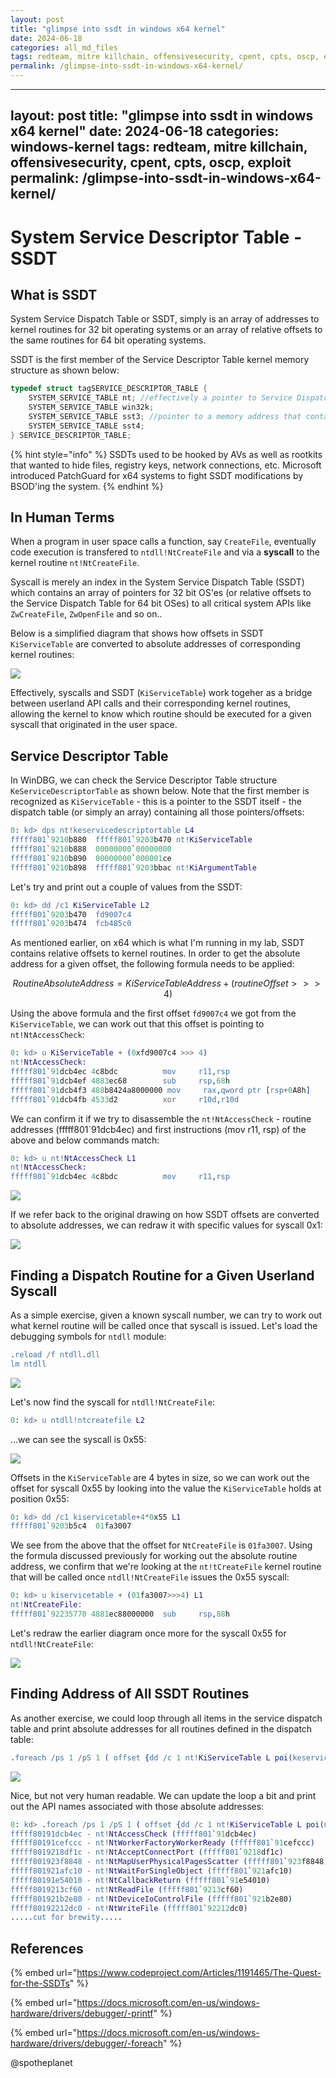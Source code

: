 ```yaml
---
layout: post
title: "glimpse into ssdt in windows x64 kernel"
date: 2024-06-18
categories: all_md_files
tags: redteam, mitre killchain, offensivesecurity, cpent, cpts, oscp, exploit
permalink: /glimpse-into-ssdt-in-windows-x64-kernel/
---
```


---
layout: post
title: "glimpse into ssdt in windows x64 kernel"
date: 2024-06-18
categories: windows-kernel
tags: redteam, mitre killchain, offensivesecurity, cpent, cpts, oscp, exploit
permalink: /glimpse-into-ssdt-in-windows-x64-kernel/
---

# System Service Descriptor Table - SSDT

## What is SSDT

System Service Dispatch Table or SSDT, simply is an array of addresses to kernel routines for 32 bit operating systems or an array of relative offsets to the same routines for 64 bit operating systems. 

SSDT is the first member of the Service Descriptor Table kernel memory structure as shown below:

```cpp
typedef struct tagSERVICE_DESCRIPTOR_TABLE {
    SYSTEM_SERVICE_TABLE nt; //effectively a pointer to Service Dispatch Table (SSDT) itself
    SYSTEM_SERVICE_TABLE win32k;
    SYSTEM_SERVICE_TABLE sst3; //pointer to a memory address that contains how many routines are defined in the table
    SYSTEM_SERVICE_TABLE sst4;
} SERVICE_DESCRIPTOR_TABLE;
```

{% hint style="info" %}
SSDTs used to be hooked by AVs as well as rootkits that wanted to hide files, registry keys, network connections, etc. Microsoft introduced PatchGuard for x64 systems to fight SSDT modifications by BSOD'ing the system.
{% endhint %}

## In Human Terms

When a program in user space calls a function, say `CreateFile`, eventually code execution is transfered to `ntdll!NtCreateFile` and via a **syscall** to the kernel routine `nt!NtCreateFile`.

Syscall is merely an index in the System Service Dispatch Table \(SSDT\) which contains an array of pointers for 32 bit OS'es \(or relative offsets to the Service Dispatch Table for 64 bit OSes\) to all critical system APIs like `ZwCreateFile`,  `ZwOpenFile` and so on..

Below is a simplified diagram that shows how offsets in SSDT `KiServiceTable`  are converted to absolute addresses of corresponding kernel routines:

![](../../.gitbook/assets/image%20%28306%29.png)

Effectively, syscalls and SSDT \(`KiServiceTable`\) work togeher as a bridge between userland API calls and their corresponding kernel routines, allowing the kernel to know which routine should be executed for a given syscall that originated in the user space.

## Service Descriptor Table

In WinDBG, we can check the Service Descriptor Table structure `KeServiceDescriptorTable` as shown below. Note that the first member is recognized as `KiServiceTable` - this is a pointer to the SSDT itself - the dispatch table \(or simply an array\) containing all those pointers/offsets:

```erlang
0: kd> dps nt!keservicedescriptortable L4
fffff801`9210b880  fffff801`9203b470 nt!KiServiceTable
fffff801`9210b888  00000000`00000000
fffff801`9210b890  00000000`000001ce
fffff801`9210b898  fffff801`9203bbac nt!KiArgumentTable
```

Let's try and print out a couple of values from the SSDT:

```erlang
0: kd> dd /c1 KiServiceTable L2
fffff801`9203b470  fd9007c4
fffff801`9203b474  fcb485c0
```

As mentioned earlier, on x64 which is what I'm running in my lab, SSDT contains relative offsets to kernel routines. In order to get the absolute address for a given offset, the following formula needs to be applied:

$$
RoutineAbsoluteAddress = KiServiceTableAddress + (routineOffset >>> 4)
$$

Using the above formula and the first offset `fd9007c4` we got from the `KiServiceTable`, we can work out that this offset is pointing to `nt!NtAccessCheck`:

```erlang
0: kd> u KiServiceTable + (0xfd9007c4 >>> 4)
nt!NtAccessCheck:
fffff801`91dcb4ec 4c8bdc          mov     r11,rsp
fffff801`91dcb4ef 4883ec68        sub     rsp,68h
fffff801`91dcb4f3 488b8424a8000000 mov     rax,qword ptr [rsp+0A8h]
fffff801`91dcb4fb 4533d2          xor     r10d,r10d
```

We can confirm it if we try to disassemble the `nt!NtAccessCheck` - routine addresses \(fffff801\`91dcb4ec\) and first instructions \(mov r11, rsp\) of the above and below commands match:

```erlang
0: kd> u nt!NtAccessCheck L1
nt!NtAccessCheck:
fffff801`91dcb4ec 4c8bdc          mov     r11,rsp
```

![](../../.gitbook/assets/image%20%28481%29.png)

If we refer back to the original drawing on how SSDT offsets are converted to absolute addresses, we can redraw it with specific values for syscall 0x1:

![](../../.gitbook/assets/image%20%2850%29.png)

## Finding a Dispatch Routine for a Given Userland Syscall

As a simple exercise, given a known syscall number, we can try to work out what kernel routine will be called once that syscall is issued. Let's load the debugging symbols for `ntdll` module:

```erlang
.reload /f ntdll.dll
lm ntdll
```

![](../../.gitbook/assets/image%20%28501%29.png)

Let's now find the syscall for `ntdll!NtCreateFile`: 

```erlang
0: kd> u ntdll!ntcreatefile L2
```

...we can see the syscall is 0x55:

![](../../.gitbook/assets/image%20%28134%29.png)

Offsets in the `KiServiceTable` are 4 bytes in size, so we can work out the offset for syscall 0x55 by looking into the value the `KiServiceTable` holds at position 0x55:

```erlang
0: kd> dd /c1 kiservicetable+4*0x55 L1
fffff801`9203b5c4  01fa3007
```

We see from the above that the offset for `NtCreateFile` is `01fa3007`. Using the formula discussed previously for working out the absolute routine address, we confirm that we're looking at the `nt!tCreateFile` kernel routine that will be called once `ntdll!NtCreateFile` issues the 0x55 syscall:

```erlang
0: kd> u kiservicetable + (01fa3007>>>4) L1
nt!NtCreateFile:
fffff801`92235770 4881ec88000000  sub     rsp,88h
```

Let's redraw the earlier diagram once more for the syscall 0x55 for `ntdll!NtCreateFile`:

![](../../.gitbook/assets/image%20%2872%29.png)

## Finding Address of All SSDT Routines

As another exercise, we could loop through all items in the service dispatch table and print absolute addresses for all routines defined in the dispatch table:

```erlang
.foreach /ps 1 /pS 1 ( offset {dd /c 1 nt!KiServiceTable L poi(keservicedescriptortable+0x10) }){ dp kiservicetable + ( offset >>> 4 ) L1 }
```

![](../../.gitbook/assets/retrieving-ssdt-routine-addresses.gif)

Nice, but not very human readable. We can update the loop a bit and print out the API names associated with those absolute addresses:

```erlang
0: kd> .foreach /ps 1 /pS 1 ( offset {dd /c 1 nt!KiServiceTable L poi(nt!KeServiceDescriptorTable+10)}){ r $t0 = ( offset >>> 4) + nt!KiServiceTable; .printf "%p - %y\n", $t0, $t0 }
fffff80191dcb4ec - nt!NtAccessCheck (fffff801`91dcb4ec)
fffff80191cefccc - nt!NtWorkerFactoryWorkerReady (fffff801`91cefccc)
fffff8019218df1c - nt!NtAcceptConnectPort (fffff801`9218df1c)
fffff801923f8848 - nt!NtMapUserPhysicalPagesScatter (fffff801`923f8848)
fffff801921afc10 - nt!NtWaitForSingleObject (fffff801`921afc10)
fffff80191e54010 - nt!NtCallbackReturn (fffff801`91e54010)
fffff8019213cf60 - nt!NtReadFile (fffff801`9213cf60)
fffff801921b2e80 - nt!NtDeviceIoControlFile (fffff801`921b2e80)
fffff80192212dc0 - nt!NtWriteFile (fffff801`92212dc0)
.....cut for brewity.....
```

## References

{% embed url="https://www.codeproject.com/Articles/1191465/The-Quest-for-the-SSDTs" %}

{% embed url="https://docs.microsoft.com/en-us/windows-hardware/drivers/debugger/-printf" %}

{% embed url="https://docs.microsoft.com/en-us/windows-hardware/drivers/debugger/-foreach" %}

@spotheplanet
